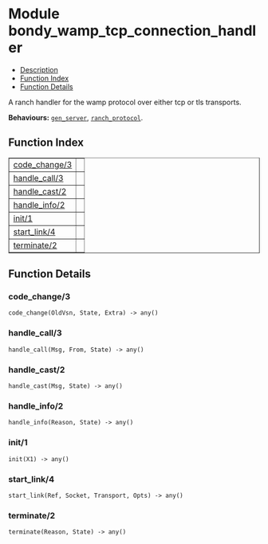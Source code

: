 

# Module bondy_wamp_tcp_connection_handler #
* [Description](#description)
* [Function Index](#index)
* [Function Details](#functions)

A ranch handler for the wamp protocol over either tcp or tls transports.

__Behaviours:__ [`gen_server`](gen_server.md), [`ranch_protocol`](ranch_protocol.md).

<a name="index"></a>

## Function Index ##


<table width="100%" border="1" cellspacing="0" cellpadding="2" summary="function index"><tr><td valign="top"><a href="#code_change-3">code_change/3</a></td><td></td></tr><tr><td valign="top"><a href="#handle_call-3">handle_call/3</a></td><td></td></tr><tr><td valign="top"><a href="#handle_cast-2">handle_cast/2</a></td><td></td></tr><tr><td valign="top"><a href="#handle_info-2">handle_info/2</a></td><td></td></tr><tr><td valign="top"><a href="#init-1">init/1</a></td><td></td></tr><tr><td valign="top"><a href="#start_link-4">start_link/4</a></td><td></td></tr><tr><td valign="top"><a href="#terminate-2">terminate/2</a></td><td></td></tr></table>


<a name="functions"></a>

## Function Details ##

<a name="code_change-3"></a>

### code_change/3 ###

`code_change(OldVsn, State, Extra) -> any()`

<a name="handle_call-3"></a>

### handle_call/3 ###

`handle_call(Msg, From, State) -> any()`

<a name="handle_cast-2"></a>

### handle_cast/2 ###

`handle_cast(Msg, State) -> any()`

<a name="handle_info-2"></a>

### handle_info/2 ###

`handle_info(Reason, State) -> any()`

<a name="init-1"></a>

### init/1 ###

`init(X1) -> any()`

<a name="start_link-4"></a>

### start_link/4 ###

`start_link(Ref, Socket, Transport, Opts) -> any()`

<a name="terminate-2"></a>

### terminate/2 ###

`terminate(Reason, State) -> any()`

